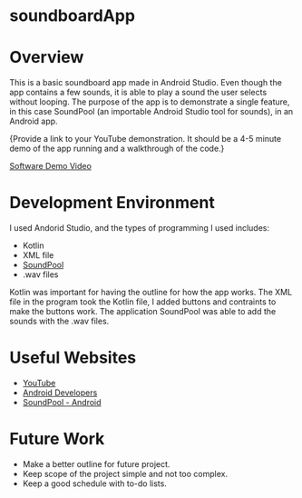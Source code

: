 # soundboardApp


# Overview

This is a basic soundboard app made in Android Studio. Even though the app contains a few sounds, 
it is able to play a sound the user selects without looping. The purpose of the app is to demonstrate a single feature, 
in this case SoundPool (an importable Android Studio tool for sounds), in an Android app.

{Provide a link to your YouTube demonstration.  It should be a 4-5 minute demo of the app running and a walkthrough of the code.}

[Software Demo Video](https://www.youtube.com/watch?v=qC0VSbBEiUQ)

# Development Environment

I used Andorid Studio, and the types of programming I used includes:
* Kotlin
* XML file
* [SoundPool](https://developer.android.com/reference/android/media/SoundPool)
* .wav files

Kotlin was important for having the outline for how the app works. The XML file in the program
took the Kotlin file, I added buttons and contraints to make the buttons work. The application SoundPool was able to add
the sounds with the .wav files.

# Useful Websites

* [YouTube](https://www.youtube.com/)
* [Android Developers](https://developer.android.com/)
* [SoundPool - Android](https://developer.android.com/reference/android/media/SoundPool)

# Future Work

* Make a better outline for future project.
* Keep scope of the project simple and not too complex.
* Keep a good schedule with to-do lists.
